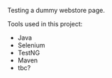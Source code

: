 Testing a dummy webstore page.

Tools used in this project:
- Java
- Selenium
- TestNG
- Maven
- tbc?
